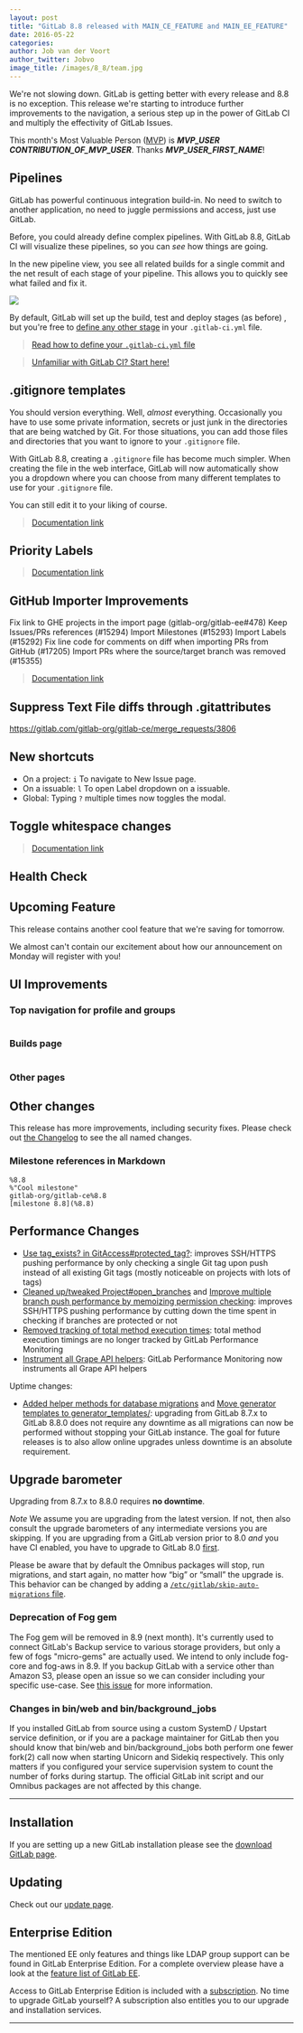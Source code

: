 ```yaml
---
layout: post
title: "GitLab 8.8 released with MAIN_CE_FEATURE and MAIN_EE_FEATURE"
date: 2016-05-22
categories:
author: Job van der Voort
author_twitter: Jobvo
image_title: /images/8_8/team.jpg
---
```


We're not slowing down. GitLab is getting better with every release and 8.8
is no exception. This release we're starting to introduce further improvements
to the navigation, a serious step up in the power of GitLab CI and multiply
the effectivity of GitLab Issues.

This month's Most Valuable Person ([MVP](https://about.gitlab.com/mvp/)) is ***MVP_USER*** ***CONTRIBUTION_OF_MVP_USER***.
Thanks ***MVP_USER_FIRST_NAME***!

<!--more-->

## Pipelines

GitLab has powerful continuous integration build-in.
No need to switch to another application, no need to juggle permissions and access, just use GitLab.

Before, you could already define complex pipelines. With GitLab 8.8, GitLab CI
will visualize these pipelines, so you can _see_ how things are going.

In the new pipeline view, you see all related builds for a single commit
and the net result of each stage of your pipeline. This allows you to quickly
see what failed and fix it.

![](/images/8_8/)

By default, GitLab will set up the build, test and deploy stages (as before)
, but you're free to [define any other stage][stages-doc] in your
`.gitlab-ci.yml` file.

> [Read how to define your `.gitlab-ci.yml` file](http://docs.gitlab.com/ce/ci/yaml/README.html)

> [Unfamiliar with GitLab CI? Start here!](http://docs.gitlab.com/ce/ci/quick_start/README.html)

[stages-doc]: http://docs.gitlab.com/ce/ci/yaml/README.html#stages

## .gitignore templates

You should version everything. Well, _almost_ everything.
Occasionally you have to use some private information,
secrets or just junk in the directories that are being watched by Git.
For those situations, you can add those files and directories that
you want to ignore to your `.gitignore` file.

With GitLab 8.8, creating a `.gitignore` file has become much simpler.
When creating the file in the web interface, GitLab will now automatically
show you a dropdown where you can choose from many different templates
to use for your `.gitignore` file.

You can still edit it to your liking of course.

> [Documentation link](link)

## Priority Labels

> [Documentation link](link)

## GitHub Importer Improvements


 Fix link to GHE projects in the import page (gitlab-org/gitlab-ee#478)
 Keep Issues/PRs references (#15294)
 Import Milestones (#15293)
 Import Labels (#15292)
 Fix line code for comments on diff when importing PRs from GitHub (#17205)
 Import PRs where the source/target branch was removed (#15355)

 > [Documentation link](link)

## Suppress Text File diffs through .gitattributes

https://gitlab.com/gitlab-org/gitlab-ce/merge_requests/3806


## New shortcuts

- On a project: `i` To navigate to New Issue page.
- On a issuable: `l` To open Label dropdown on a issuable.
- Global: Typing `?` multiple times now toggles the modal.

## Toggle whitespace changes

> [Documentation link](link)

## Health Check

## Upcoming Feature

This release contains another cool feature that we're saving
for tomorrow.

We almost can't contain our excitement about how our announcement
on Monday will register with you!

## UI Improvements

### Top navigation for profile and groups

![]()

### Builds page

![]()

### Other pages

## Other changes

This release has more improvements, including security fixes. Please check out [the Changelog](https://gitlab.com/gitlab-org/gitlab-ce/blob/master/CHANGELOG) to see the all named changes.

### Milestone references in Markdown

```
%8.8
%"Cool milestone"
gitlab-org/gitlab-ce%8.8
[milestone 8.8](%8.8)
```



## Performance Changes

* [Use tag_exists? in GitAccess#protected_tag?](https://gitlab.com/gitlab-org/gitlab-ce/merge_requests/3983): improves SSH/HTTPS pushing performance by only checking a single Git tag upon push instead of all existing Git tags (mostly noticeable on projects with lots of tags)
* [Cleaned up/tweaked Project#open_branches](https://gitlab.com/gitlab-org/gitlab-ce/merge_requests/3985) and [Improve multiple branch push performance by memoizing permission checking](https://gitlab.com/gitlab-org/gitlab-ce/merge_requests/4091): improves SSH/HTTPS pushing performance by cutting down the time spent in checking if branches are protected or not
* [Removed tracking of total method execution times](https://gitlab.com/gitlab-org/gitlab-ce/merge_requests/4124): total method execution timings are no longer tracked by GitLab Performance Monitoring
* [Instrument all Grape API helpers](https://gitlab.com/gitlab-org/gitlab-ce/merge_requests/4169): GitLab Performance Monitoring now instruments all Grape API helpers

Uptime changes:

* [Added helper methods for database migrations](https://gitlab.com/gitlab-org/gitlab-ce/merge_requests/3860)
and [Move generator templates to generator_templates/](https://gitlab.com/gitlab-org/gitlab-ce/merge_requests/4217):
upgrading from GitLab 8.7.x to GitLab 8.8.0 does not require any downtime as
all migrations can now be performed without stopping your GitLab instance. The
goal for future releases is to also allow online upgrades unless downtime is an
absolute requirement.

## Upgrade barometer

Upgrading from 8.7.x to 8.8.0 requires **no downtime**.

*Note* We assume you are upgrading from the latest version. If not, then also consult the upgrade barometers of any intermediate versions you are skipping.
If you are upgrading from a GitLab version prior to 8.0 *and* you have CI enabled, you have to upgrade to GitLab 8.0 [first](https://about.gitlab.com/2015/09/22/gitlab-8-0-released/).

Please be aware that by default the Omnibus packages will stop, run migrations,
and start again, no matter how “big” or “small” the upgrade is. This behavior
can be changed by adding a [`/etc/gitlab/skip-auto-migrations`
file](http://doc.gitlab.com/omnibus/update/README.html).

### Deprecation of Fog gem

The Fog gem will be removed in 8.9 (next month). It's
currently used to connect GitLab's Backup service to various storage providers,
but only a few of fogs "micro-gems" are actually used. We intend to only
include fog-core and fog-aws in 8.9. If you backup GitLab with a service other
than Amazon S3, please open an issue so we can consider including your specific
use-case. See
[this issue](https://gitlab.com/gitlab-org/gitlab-ce/issues/15352)
for more information.

### Changes in bin/web and bin/background_jobs

If you installed GitLab from source using a custom SystemD / Upstart service definition, or if you are a package maintainer for GitLab then you should know that bin/web and bin/background_jobs both perform one fewer fork(2) call now when starting Unicorn and Sidekiq respectively. This only matters if you configured your service supervision system to count the number of forks during startup. The official GitLab init script and our Omnibus packages are not affected by this change.

- - -

## Installation

If you are setting up a new GitLab installation please see the
[download GitLab page](https://about.gitlab.com/installation/).

## Updating

Check out our [update page](https://about.gitlab.com/update/).

## Enterprise Edition

The mentioned EE only features and things like LDAP group support can be found in GitLab Enterprise Edition.
For a complete overview please have a look at the [feature list of GitLab EE]( https://about.gitlab.com/features/#enterprise).

Access to GitLab Enterprise Edition is included with a
[subscription]( https://about.gitlab.com/pricing/).
No time to upgrade GitLab yourself?
A subscription also entitles you to our upgrade and installation services.

- - -

